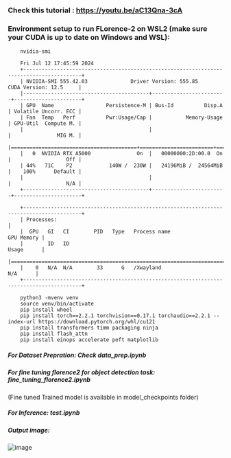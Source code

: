 ### Check this tutorial : https://youtu.be/aC13Qna-3cA

### Environment setup to run FLorence-2 on WSL2 (make sure your CUDA is up to date on Windows and WSL):

        nvidia-smi

        Fri Jul 12 17:45:59 2024
        +-----------------------------------------------------------------------------------------+
        | NVIDIA-SMI 555.42.03              Driver Version: 555.85         CUDA Version: 12.5     |
        |-----------------------------------------+------------------------+----------------------+
        | GPU  Name                 Persistence-M | Bus-Id          Disp.A | Volatile Uncorr. ECC |
        | Fan  Temp   Perf          Pwr:Usage/Cap |           Memory-Usage | GPU-Util  Compute M. |
        |                                         |                        |               MIG M. |
        |=========================================+========================+======================|
        |   0  NVIDIA RTX A5000               On  |   00000000:2D:00.0  On |                  Off |
        | 44%   71C    P2            140W /  230W |   24196MiB /  24564MiB |    100%      Default |
        |                                         |                        |                  N/A |
        +-----------------------------------------+------------------------+----------------------+

        +-----------------------------------------------------------------------------------------+
        | Processes:                                                                              |
        |  GPU   GI   CI        PID   Type   Process name                              GPU Memory |
        |        ID   ID                                                               Usage      |
        |=========================================================================================|
        |    0   N/A  N/A        33      G   /Xwayland                                   N/A      |
        +-----------------------------------------------------------------------------------------+
                
        python3 -mvenv venv
        source venv/bin/activate
        pip install wheel
        pip install torch==2.2.1 torchvision==0.17.1 torchaudio==2.2.1 --index-url https://download.pytorch.org/whl/cu121        
        pip install transformers timm packaging ninja
        pip install flash_attn
        pip install einops accelerate peft matplotlib


  ##### For Dataset Prepration:  Check data_prep.ipynb 

  ##### For fine tuning florence2 for object detection task:  fine_tuning_florence2.ipynb
  (Fine tuned Trained model is available in model_checkpoints folder)

  ##### For Inference: test.ipynb

  ##### Output image:

![image](https://github.com/AarohiSingla/Florence-2-Fine-tuning/assets/60029146/4a2d0a8d-de45-4bd6-b31a-18a557c3c8a7)


 
  
